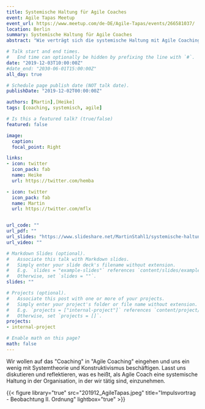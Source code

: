 ```yaml
---
title: Systemische Haltung für Agile Coaches
event: Agile Tapas Meetup
event_url: https://www.meetup.com/de-DE/Agile-Tapas/events/266581037/
location: Berlin
summary: Systemische Haltung für Agile Coaches
abstract: "Wie verträgt sich die systemische Haltung mit Agile Coaching, wo ergänzt sie?"

# Talk start and end times.
#   End time can optionally be hidden by prefixing the line with `#`.
date: "2019-12-03T10:00:00Z"
#date_end: "2030-06-01T15:00:00Z"
all_day: true

# Schedule page publish date (NOT talk date).
publishDate: "2019-12-02T00:00:00Z"

authors: [Martin],[Heike]
tags: [coaching, systemisch, agile]

# Is this a featured talk? (true/false)
featured: false

image:
  caption: 
  focal_point: Right

links:
- icon: twitter
  icon_pack: fab
  name: Heike
  url: https://twitter.com/hemba

- icon: twitter
  icon_pack: fab
  name: Martin
  url: https://twitter.com/mflx  


url_code: ""
url_pdf: ""
url_slides: "https://www.slideshare.net/MartinStahl1/systemische-haltung-fr-agile-coaches?qid=d52a1fae-4877-4cef-84ec-feb434525936&v=&b=&from_search=1"
url_video: ""

# Markdown Slides (optional).
#   Associate this talk with Markdown slides.
#   Simply enter your slide deck's filename without extension.
#   E.g. `slides = "example-slides"` references `content/slides/example-slides.md`.
#   Otherwise, set `slides = ""`.
slides: ""

# Projects (optional).
#   Associate this post with one or more of your projects.
#   Simply enter your project's folder or file name without extension.
#   E.g. `projects = ["internal-project"]` references `content/project/deep-learning/index.md`.
#   Otherwise, set `projects = []`.
projects:
- internal-project

# Enable math on this page?
math: false
---
```


Wir wollen auf das "Coaching" in "Agile Coaching" eingehen und uns ein wenig mit Systemtheorie und Konstruktivismus beschäftigen. Lasst uns diskutieren und reflektieren, was es heißt, als Agile Coach eine systemische Haltung in der Organisation, in der wir tätig sind, einzunehmen.

{{< figure library="true" src="201912_AgileTapas.jpeg" title="Impulsvortrag - Beobachtung II. Ordnung" lightbox="true" >}}





